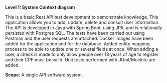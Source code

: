 **Level 1: System Context diagram**

This is a basic Rest API test development to demonstrate knowledge. This application allows you to add, update, delete and consult user information. 
The API is developed in Java with Spring Boot, using JPA, and is relationally persisted with Postgres SQL. 
The tests have been carried out using Postman and the user requests are attached. 
Docker images have been added for the application and for the database. 
Added entity mapping process to be able to update one or several fields at once. 
When adding a user, a check is made to only allow people over 18 years of age to register and their CPF must be valid. 
Unit tests performed with JUnit/Mockito are added.

**Scope**: A single API software system.
